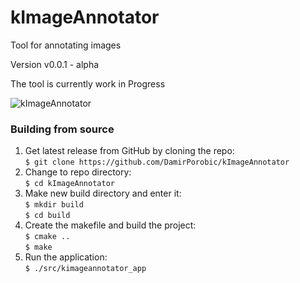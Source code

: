 # kImageAnnotator
Tool for annotating images

Version v0.0.1 - alpha

The tool is currently work in Progress

![kImageAnnotator](https://i.imgur.com/MlzhHkb.png "kImageAnnotator")


### Building from source
1. Get latest release from GitHub by cloning the repo:  
    `$ git clone https://github.com/DamirPorobic/kImageAnnotator`
2. Change to repo directory:  
    `$ cd kImageAnnotator`    
3. Make new build directory and enter it:  
    `$ mkdir build`  
    `$ cd build`  
4. Create the makefile and build the project:  
    `$ cmake ..`  
    `$ make`  
5. Run the application:  
    `$ ./src/kimageannotator_app` 
